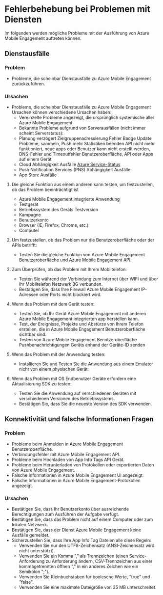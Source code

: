 <properties 
   pageTitle="Azure Mobile Engagement Fehlerbehebung - Service" 
   description="Fehlerbehebungshandbücher für Azure Mobile Engagement" 
   services="mobile-engagement" 
   documentationCenter="" 
   authors="piyushjo" 
   manager="dwrede" 
   editor=""/>

<tags
   ms.service="mobile-engagement"
   ms.devlang="na"
   ms.topic="article"
   ms.tgt_pltfrm="mobile-multiple"
   ms.workload="mobile" 
   ms.date="08/19/2016"
   ms.author="piyushjo"/>

# <a name="troubleshooting-guide-for-service-issues"></a>Fehlerbehebung bei Problemen mit Diensten

Im folgenden werden mögliche Probleme mit der Ausführung von Azure Mobile Engagement auftreten können.

## <a name="service-outages"></a>Dienstausfälle

### <a name="issue"></a>Problem
- Probleme, die scheinbar Dienstausfälle zu Azure Mobile Engagement zurückzuführen.

### <a name="causes"></a>Ursachen
- Probleme, die scheinbar Dienstausfälle zu Azure Mobile Engagement Ursachen können verschiedene Ursachen haben:
    - Vereinzelte Probleme angezeigt, die ursprünglich systemische aller Azure Mobile Engagement
    - Bekannte Probleme aufgrund von Serverausfällen (nicht immer scheint Serverstatus):
    - Planung verzögert Zielgruppenadressierung Fehler Badge Update Probleme, sammeln, Push mehr Statistiken beenden API nicht mehr funktioniert, neue apps oder Benutzer kann nicht erstellt werden, DNS-Fehler und Timeoutfehler Benutzeroberfläche, API oder Apps auf einem Gerät.
    - Cloud Abhängigkeit Ausfälle [Azure Service-Status](http://status.azure.com/)
    - Push Notification Services (PNS) Abhängigkeit Ausfälle
    - App Store Ausfälle

1) Die gleiche Funktion aus einem anderen kann testen, um festzustellen, ob das Problem beeinträchtigt ist
   
   - Azure Mobile Engagement integrierte Anwendung
   - Testgerät
   - Betriebssystem des Geräts Testversion
   - Kampagne
   - Benutzerkonto
   - Browser (IE, Firefox, Chrome, etc.)
   - Computer

2) Um festzustellen, ob das Problem nur die Benutzeroberfläche oder der APIs betrifft:

   - Testen Sie die gleiche Funktion von Azure Mobile Engagement Benutzeroberfläche und Azure Mobile Engagement API.

3) Zum Überprüfen, ob das Problem mit Ihrem Mobiltelefon:

   - Testen Sie während der Verbindung zum Internet über WIFI und über Ihr Mobiltelefon Netzwerk 3G verbunden.
   - Bestätigen Sie, dass Ihre Firewall Azure Mobile Engagement IP-Adressen oder Ports nicht blockiert wird.

4) Wenn das Problem mit dem Gerät testen:

   - Testen Sie, ob Ihr Gerät Azure Mobile Engagement mit anderen Azure Mobile Engagement integrierten app herstellen kann.
   - Test, der Ereignisse, Projekte und Abstürze von Ihrem Telefon erstellen, die in Azure Mobile Engagement Benutzeroberfläche sichtbar sind. 
   - Testen von Azure Mobile Engagement Benutzeroberfläche Pushbenachrichtigungen Geräts anhand der Geräte-ID senden 

5) Wenn das Problem mit der Anwendung testen:

   - Installieren Sie und Testen Sie die Anwendung aus einem Emulator nicht von einem physischen Gerät:
   
6) Wenn das Problem mit OS Endbenutzer Geräte erfordern eine Aktualisierung SDK zu testen:

   - Testen Sie die Anwendung auf verschiedenen Geräten mit verschiedenen Versionen des Betriebssystems.
   - Bestätigen Sie, dass Sie die neueste Version des SDK verwenden.
 
## <a name="connectivity-and-incorrect-information-issues"></a>Konnektivität und falsche Informationen Fragen

### <a name="issue"></a>Problem
- Probleme beim Anmelden in Azure Mobile Engagement Benutzeroberfläche.
- Verbindungsfehler mit Azure Mobile Engagement API.
- Probleme beim Hochladen von App Info Tags API Gerät.
- Probleme beim Herunterladen von Protokollen oder exportierten Daten von Azure Mobile Engagement.
- Falsche Informationen in Azure Mobile Engagement UI angezeigt.
- Falsche Informationen in Azure Mobile Engagement-Protokollen angezeigt.

### <a name="causes"></a>Ursachen
* Bestätigen Sie, dass Ihr Benutzerkonto über ausreichende Berechtigungen zum Ausführen der Aufgabe verfügt.
* Bestätigen Sie, dass das Problem nicht auf einem Computer oder zum lokalen Netzwerk.
* Bestätigen Sie, dass der Dienst Azure Mobile Engagement keine Ausfälle gemeldet.
* Sicherzustellen Sie, dass Ihre App Info Tag Dateien alle diese Regeln:
    - Verwenden Sie nur den UTF8-Zeichensatz (ANSI-Zeichensatz wird nicht unterstützt).
    - Verwenden Sie ein Komma "," als Trennzeichen (einen Service-Anforderung zu Anforderung ändern, CSV-Trennzeichen aus einer kommagetrennten öffnen "," in ein anderes Zeichen wie ein Semikolon ";").
    - Verwenden Sie Kleinbuchstaben für boolesche Werte, "true" und "false".
    - Verwenden Sie eine maximale Dateigröße von 35 MB unterschreitet.
 
